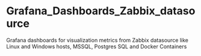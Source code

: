 # Grafana_Dashboards_Zabbix_datasource
Grafana dashboards for visualization metrics from Zabbix datasource like Linux and Windows hosts, MSSQL, Postgres SQL and Docker Containers
